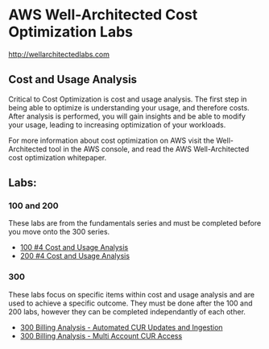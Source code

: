# AWS Well-Architected Cost Optimization Labs
http://wellarchitectedlabs.com 

## Cost and Usage Analysis
Critical to Cost Optimization is cost and usage analysis. The first step in being able to optimize is understanding your usage, and therefore costs. After analysis is performed, you will gain insights and be able to modify your usage, leading to increasing optimization of your workloads. 

For more information about cost optimization on AWS visit the Well-Architected tool in the AWS console, and read the AWS Well-Architected cost optimization whitepaper.


## Labs:

### 100 and 200
These labs are from the fundamentals series and must be completed before you move onto the 300 series.

- [100 #4 Cost and Usage Analysis](../Cost_Fundamentals/100_4_Cost_and_Usage_Analysis/README.md)
- [200 #4 Cost and Usage Analysis](../Cost_Fundamentals/200_4_Cost_and_Usage_Analysis/README.md)


### 300
These labs focus on specific items within cost and usage analysis and are used to achieve a specific outcome. They must be done after the 100 and 200 labs, however they can be completed independantly of each other. 

- [300 Billing Analysis - Automated CUR Updates and Ingestion](./300_Automated_CUR_Updates_and_Ingestion/README.md) 
- [300 Billing Analysis - Multi Account CUR Access](./300_Multi_Account_CUR_Access/README.md)





